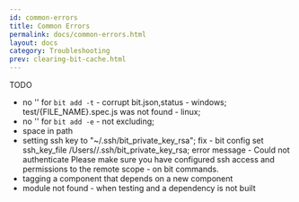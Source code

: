 ```yaml
---
id: common-errors
title: Common Errors
permalink: docs/common-errors.html
layout: docs
category: Troubleshooting
prev: clearing-bit-cache.html
---
```


TODO

* no \'\' for `bit add -t` - corrupt bit.json,status - windows; test/{FILE_NAME}.spec.js was not found - linux; 
* no \'\' for `bit add -e` - not excluding;
* space in path
* setting ssh key to "~/.ssh/bit_private_key_rsa"; fix - bit config set ssh_key_file /Users/<username>/.ssh/bit_private_key_rsa; error message - Could not authenticate
Please make sure you have configured ssh access and permissions to the remote scope - on bit commands.
* tagging a component that depends on a new component
* module not found - when testing and a dependency is not built
